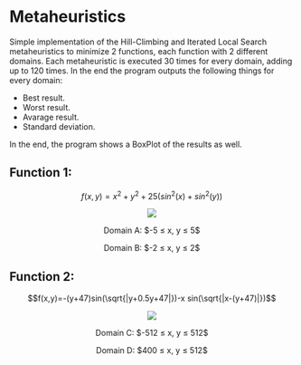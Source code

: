 # Metaheuristics

Simple implementation of the Hill-Climbing and Iterated Local Search metaheuristics to minimize 2 functions, each function with 2 different domains. 
Each metaheuristic is executed 30 times for every domain, adding up to 120 times. 
In the end the program outputs the following things for every domain:

 + Best result.
 + Worst result.
 + Avarage result.
 + Standard deviation.

In the end, the program shows a BoxPlot of the results as well.

## Function 1:

 $$f(x,y)=x^2+y^2+25(sin^2(x)+sin^2(y))$$
 
 
 <p align="center">
  <img src="https://user-images.githubusercontent.com/73348806/235327861-9043d97b-9f6e-48e2-b19e-d25a1cac936b.png"/>
 </p>
 
 <p align="center">
  Domain A: $-5 ≤ x, y ≤ 5$
 </p>
 <p align="center">
  Domain B: $-2 ≤ x, y ≤ 2$
 </p>
 
## Function 2:
  
 $$f(x,y)=-(y+47)sin(\sqrt{|y+0.5y+47|})-x sin(\sqrt{|x-(y+47)|})$$
 
 <p align="center">
  <img src="https://user-images.githubusercontent.com/73348806/235328113-928ffeda-64c5-4894-a7ed-e897fa92d9fa.png"/>
 </p>
 
 <p align="center">
  Domain C: $-512 ≤ x, y ≤ 512$
 </p>
 <p align="center">
  Domain D: $400 ≤ x, y ≤ 512$
 </p>
 
 
